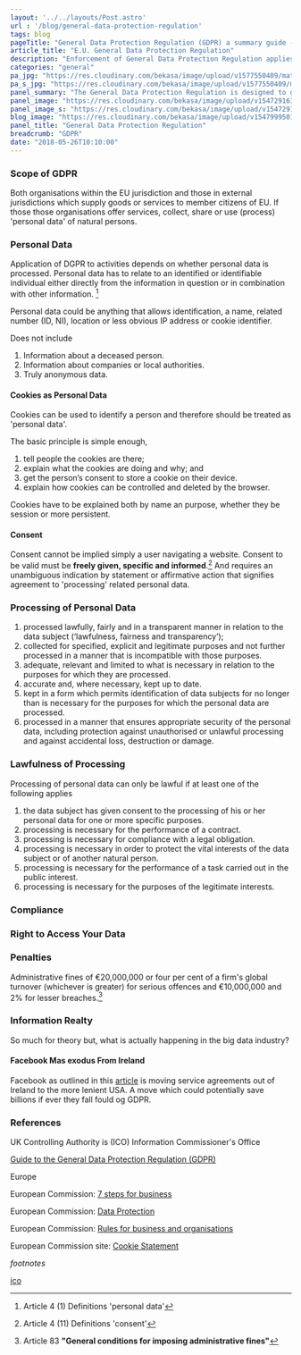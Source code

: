 ```yaml
---
layout: '../../layouts/Post.astro'
url : '/blog/general-data-protection-regulation'
tags: blog
pageTitle: "General Data Protection Regulation (GDPR) a summary guide - meteorwebsitedesign.com"
article_title: "E.U. General Data Protection Regulation"
description: "Enforcement of General Data Protection Regulation applies from 25/05/2018 to the general European Economic Area and to business outside EEA where services are offered to EU citizens"
categories: "general"
pa_jpg: "https://res.cloudinary.com/bekasa/image/upload/v1577550409/matrix_new_qtusja.jpg"
pa_s_jpg: "https://res.cloudinary.com/bekasa/image/upload/v1577550409/matrix_new_zgyqnt.webp"
panel_summary: "The General Data Protection Regulation is designed to give citizens of the European Union greater control of their personal data. The intention is to one single rule set for all the member states."
panel_image: "https://res.cloudinary.com/bekasa/image/upload/v1547291633/matrix_ujw5ey.webp"
panel_image_s: "https://res.cloudinary.com/bekasa/image/upload/v1547291618/matrix_s_sbd0fw.webp"
blog_image: "https://res.cloudinary.com/bekasa/image/upload/v1547999501/gdpr_jl5xsg.jpg"
panel_title: "General Data Protection Regulation"
breadcrumb: "GDPR"
date: "2018-05-26T10:10:00"
---
```


### Scope of GDPR

Both organisations within the EU jurisdiction and those in external jurisdictions which supply goods or services to member citizens of EU. If those those organisations offer services, collect, share or use (process) 'personal data' of natural persons.

### Personal Data

Application of DGPR to activities depends on whether personal data is processed. Personal data has to relate to an identified or identifiable individual either directly from the information in question or in combination with other information. [^1]

Personal data could be anything that allows identification, a name, related number (ID, NI), location or less obvious IP address or cookie identifier.

Does not include

1. Information about a deceased person.
2. Information about companies or local authorities.
3. Truly anonymous data.

#### Cookies as Personal Data

Cookies can be used to identify a person and therefore should be treated as 'personal data'.

The basic principle is simple enough,

1. tell people the cookies are there;
2. explain what the cookies are doing and why; and
3. get the person’s consent to store a cookie on their device.
4. explain how cookies can be controlled and deleted by the browser.

Cookies have to be explained both by name an purpose, whether they be session or more persistent.

#### Consent

Consent cannot be implied simply a user navigating a website. Consent to be valid must be **freely given, specific and informed**.[^2] And requires an unambiguous indication by statement or affirmative action that signifies agreement to 'processing' related personal data.

### Processing of Personal Data

1. processed lawfully, fairly and in a transparent manner in relation to the data subject (‘lawfulness, fairness and transparency’);
2. collected for specified, explicit and legitimate purposes and not further processed in a manner that is incompatible with those purposes.
3. adequate, relevant and limited to what is necessary in relation to the purposes for which they are processed.
4. accurate and, where necessary, kept up to date.
5. kept in a form which permits identification of data subjects for no longer than is necessary for the purposes for which the personal data are processed.
6. processed in a manner that ensures appropriate security of the personal data, including protection against unauthorised or unlawful processing and against accidental loss, destruction or damage.

### Lawfulness of Processing

Processing of personal data can only be lawful if at least one of the following applies

1. the data subject has given consent to the processing of his or her personal data for one or more specific purposes.
2. processing is necessary for the performance of a contract.
3. processing is necessary for compliance with a legal obligation.
4. processing is necessary in order to protect the vital interests of the data subject or of another natural person.
5. processing is necessary for the performance of a task carried out in the public interest.
6. processing is necessary for the purposes of the legitimate interests.

### Compliance

### Right to Access Your Data

### Penalties

Administrative fines of €20,000,000 or four per cent of a firm's global turnover (whichever is greater) for serious offences and €10,000,000 and 2% for lesser breaches.[^3]

### Information Realty

So much for theory but, what is actually happening in the big data industry?

#### Facebook Mas exodus From Ireland

Facebook as outlined in this [article](https://www.reuters.com/article/us-facebook-privacy-eu-exclusive/exclusive-facebook-to-put-1-5-billion-users-out-of-reach-of-new-eu-privacy-law-idUSKBN1HQ00P) is moving service agreements out of Ireland to the more lenient USA. A move which could potentially save billions if ever they fall fould og GDPR.

### References

UK Controlling Authority is (ICO) Information Commissioner's Office

[Guide to the General Data Protection Regulation (GDPR)](https://ico.org.uk/for-organisations/guide-to-the-general-data-protection-regulation-gdpr)

Europe

European Commission: [7 steps for business](https://ec.europa.eu/commission/sites/beta-political/files/data-protection-factsheet-business-7-steps_en.pdf)

European Commission: [Data Protection](https://ec.europa.eu/info/law/law-topic/data-protection_en)

European Commission: [Rules for business and organisations](https://ec.europa.eu/info/law/law-topic/data-protection/reform/rules-business-and-organisations_en)

European Commission site: [Cookie Statement](https://ec.europa.eu/info/cookies_en)

_footnotes_
[^1]: Article 4 (1) Definitions 'personal data'

[^2]: Article 4 (11) Definitions 'consent'
[^3]: Article 83 **"General conditions for imposing administrative fines"**

[ico](https://ico.org.uk/for-organisations/guide-to-pecr/cookies-and-similar-technologies/)
